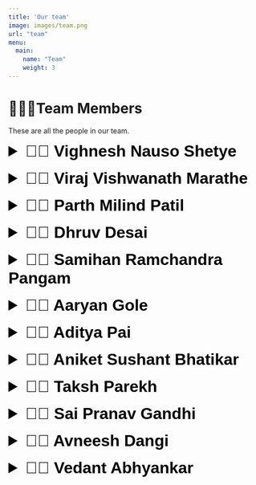 ```yaml
---
title: 'Our team'
image: images/team.png
url: "team"
menu:
  main:
    name: "Team"
    weight: 3
---
```


# 👨🏽‍💻Team Members
 These are all the people in our team.

<details>
<summary style="font-size:32px; font-weight:bold; color: black; font-family: 'Poppins', sans-serif;">👨‍💻 Vighnesh Nauso Shetye</summary>

I am a student studying in class 9th. I like to learn and explore various aspects of technology including coding, robotics, the internet and so on.

### My Achievements:

1. 2nd rank at Jigyasa international problem solving fair competition
2. 1st place in state-level Codeavour 2021
3. 3rd place in national level Tcs rural quiz.
4. 1st place in smart school hackathon
5. 2nd place in the Indian technology and Science festival.

</details>

<br>
<details>
<summary style="font-size:32px; font-weight:bold; color: black; font-family: 'Poppins', sans-serif;">👨‍💻  Viraj Vishwanath Marathe</summary>
I am Viraj Vishwanath Marathe, I am 12 years old and studying in 7th Std at DR. K.B. Hedgewar Vidyamandir Karapur Tisk Sankhali Goa.

### My Achievements:

1) Smart India Hackathon 2022- junior category. Developed an App for a Dementia patient. 
2) Viraj got opportunity to interact with Hon'able PM Narendra Modiji on 25th August at Ahmedabad. 
3) NCRC 2022 by SP robotics - national level first prize in Junior category.  Prize of Rs 1 lakh.
4) Google Code to learn 2021- Finalist in top 5 at national level
5) MIT Appathon  2022- App featured in top 8 at international level
6) MIT appathon 2021-  won 3rd prize in popular category with team Legogoa 
7) Moonshot hackathon- 1st prize in app development ( all India level) 2021
8) IIT Guwahati- 1st prize in website development ( all India level) 2021
9) SP robotics NCRC competition 2020 -  place top 10 finalists , Out of the box thinking ( All Indialevel )
10) Asier Computers- Robotics prize ( state level) 2020

![viraj](/images/team_members/viraj.png)
</details>
<br>
<details>
<summary style="font-size:32px; font-weight:bold; color: black; font-family: 'Poppins', sans-serif;">👨‍💻 Parth Milind Patil</summary>
I am an enthusiastic boy. I love coding and making robots. I have made many robots. I have made a few games using JAVA, PYTHON, HTML, ANDROID and C++.

### My Achievements:

1) I achieved Zonal Rank 4 in Maharashtra and Goa Zone in the SOF INTERNATIONAL ENGLISH OLYMPIAD IN 2021- 22.
<!-- ![parth](/images/team_members/viraj.png) -->
</details>

<br>
<details>
<summary style="font-size:32px; font-weight:bold; color: black; font-family: 'Poppins', sans-serif;">👨‍💻 Dhruv Desai</summary>
My hobbies are playing chess, programming, learning new things and building and designing machines.



### My Achievements:

1) 2nd place in All Goa Vedic Mathematics Test.
2) Gold Medal in International Mathematics Olympiad 2021.
3) Received proficiency in 2nd and 3rd grade.
4) Won many chess competitions in categories such as U-7, U-9, U-11.
5) Won first prize in GK quiz in school.
<!-- ![viraj](/images/team_members/viraj.png) -->
</details>

<br>
<details>
<summary style="font-size:32px; font-weight:bold; color: black; font-family: 'Poppins', sans-serif;">👨‍💻 Samihan Ramchandra Pangam</summary>
I study in the 9th grade from Mushtifund. I like programming. I KNOW ARDUINO, Python, Scratch, Javascript, HTML and CSS. Also started learning Java.



### My Achievements:

1)Coding competition 2021 2nd in Tiswadi Taluka.

2) ATL Marathon 2021 our Auto Oxi model selected in the national level top 350.

3) Selected for 2 weeks of IBM internship.

4) Our Smart Speed Signages is selected for zonal level western India science competition at Mumbai, we will represent Goa.
![Samihan](/images/team_members/Samihan.jpg)
</details>

<br>
<details>
<summary style="font-size:32px; font-weight:bold; color: black; font-family: 'Poppins', sans-serif;">👨‍💻 Aaryan Gole</summary>
I like to do Java and Python programming and do things with Arduino.

### My Achievements:
1) Achieved 3rd Runner Up in UCMAS Abacus and Mental Arithmetic International Competition 2015.
2) Completed E Office Coarse and secured 96% from Manipal Institute of Computer Education.
3) Achieved 9th place in ATL Marathon 2021.
4) Completed 2 week IBM Internship.

![aaryan](/images/team_members/aaryan.jpg)
</details>

<br>
<details>
<summary style="font-size:32px; font-weight:bold; color: black; font-family: 'Poppins', sans-serif;">👨‍💻 Aditya Pai</summary>
Studying in class 11, Commerce stream in Sharada Mandir School, Miramar, I am always on the lookout to learn new things and keep myself updated about what is happening in the world. If I am not doing that, I can be found strumming my guitar or checking out food which I haven’t tried before. Cycling and travelling are my other favourite things to do, along with a game of chess every now and then. Basketball and soccer are my favourite sports which I play on and off.

### My Achievements:

1) National level finalist in the cube sat competition organized by NDRF in association with 2) 2) Institution of Engineers on the occasion of Vikram Sarabhai Centenary year 2020.
3) Ranked 13 in All Goa Mathematics Competition 2019
4) State-level top 3 French Olympiad 2020
5) ICSE board scored 95% aggregate 2022
6) Selected as Top 40 All Goa Fomento scholar 2018

![aditya](/images/team_members/aditya.jpeg)
</details>

<br>
<details>
<summary style="font-size:32px; font-weight:bold; color: black; font-family: 'Poppins', sans-serif;">👨‍💻 Aniket Sushant Bhatikar</summary>
I am 14 years old, studying in class 9th, Mushtifund High School. My hobbies are developing games, apps and animations and designing design videos. Besides robotics, I like playing football and solving mathematics problems. I also like building best from waste, clay modelling and drawing.

### My Achievements:
1) 1st Prize at Taluka level Lantern designing competition using Scratch programming organized by CARES GOA.
2) Trendsetter award awarded by CARES GOA.
3) Represented at SCI-FFI 2022 with the project, Smart Charging System.
4) Project selected by State Level Western India Science Fair 2022-23 (4th place) and will represent Goa at Nehru Science Centre Mumbai(Zonal level).

![aniket](/images/team_members/aniket.jpg)
</details>

<br>
<details>
<summary style="font-size:32px; font-weight:bold; color: black; font-family: 'Poppins', sans-serif;">👨‍💻 Taksh Parekh</summary>
I have a lot of interests in sports and academics. I have experience in coding with JavaScript and Python. I play Table Tennis and Soccer. I am going to soon start playing the Drums.

### My Achievements:

1) I have won many tournaments in sports such as cricket, football and table tennis.
2) I have completed 3 years in acting and have achieved a diploma for it.
3) I won a competition where we had to pitch an idea to investors and raise funding for it. 
4) I have come 2nd in the LogiQids competition.

![viraj](/images/team_members/taksh.png)
</details>


<br>
<details>
<summary style="font-size:32px; font-weight:bold; color: black; font-family: 'Poppins', sans-serif;">👨‍💻 Sai Pranav Gandhi</summary>
Saipranav is a Lego enthusiast who has been playing and building with Lego since the age of 5.

### My Achievements:

1) Conducted multiple workshops on LEGO robotics
2) Made presentations to kids on the topic ‘Learning from toys’, the first one was at the age of 6
3) Participating in Lego robotics competitions since 2018. won the ‘Most inspirational team award’ for First Lego League in 2019 and was ranked one of the top national teams for World Robot olympiad in 2019
4) Won the Regional level and National Level championship at the MakeX robotics competition
5) Won the top prize in the MakeinGoa competition in 2020 for building a unique robot.
6) Won multiple awards at school level chess
7) Won multiple awards for the academic olympiads.
8) Secured finalist’s top 5 positions at the MIT app Hackathon contest.
9) Secured 7th rank at the Annual Bebras Competition
<!-- ![viraj](/images/team_members/viraj.png) -->
</details>


<br>
<details>
<summary style="font-size:32px; font-weight:bold; color: black; font-family: 'Poppins', sans-serif;">👨‍💻 Avneesh Dangi</summary>
Hello! My name is Avneesh and I’m 13 years old. I like sports and video games.

### My Achievements:

1) I have received a black belt in karate.
2) I can code in scratch and Kojo.
3) I have swum across the Mandovi river.
4) I have taken part and won in many olympiads.
![avneesh](/images/team_members/avneesh.jpg)
</details>

<br>
<details>
<summary style="font-size:32px; font-weight:bold; color: black; font-family: 'Poppins', sans-serif;">👨‍💻 Vedant Abhyankar</summary>
I am based out of Delhi and am going to be remote working for this project. I have achieved a lot and here is a small list of them.

### My Achievements:

1) As part of a team, awarded the third prize in the People's Choice Category of the global coding competition called MIT Appathon for Good, organized by the Massachusetts Institute of Technology, USA, for two consecutive years, 2021 and 2022
2) Participated in competitions like the World Robotics Olympiad (WRO) and reached the National Level round in WRO 2019.
3) During the COVID pandemic lockdown, I utilized the opportunity of learning coding through online courses in Scratch, MIT App Inventor and Arduino. I harnessed my learnings to make an App to promote hand washing as a hygiene practice to prevent COVID, as well as a Lockdown Game that aimed at sensitizing people about the importance of using masks. These endeavours were covered in an article in a national Indian newspaper called Times of India (copy uploaded as document). I have been honing his skills in coding through advanced courses in Python, Java and C++. In order to reach out and provide guidance to aspiring coders, I run a YouTube Technology Channel called 'Coders Destiny', which is accessible through this URL; https://www.youtube.com/channel/UCS2t05AOaPmeNaQLkHciZvw Two of the Apps developed by me are featured on Google Playstore and are available for download: a metric unit conversion App and a fitness App. Vedant does coding, robotics and technology related activities for around 10 hours a week.

![viraj](/images/team_members/vedant.jpg)
</details>